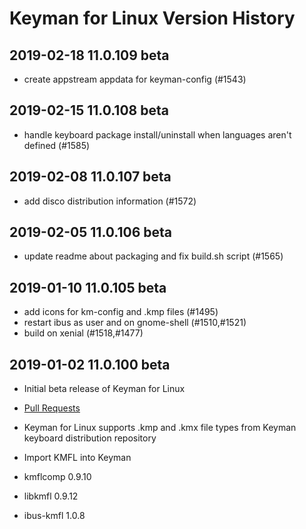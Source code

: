 # Keyman for Linux Version History

## 2019-02-18 11.0.109 beta
* create appstream appdata for keyman-config (#1543)

## 2019-02-15 11.0.108 beta
* handle keyboard package install/uninstall when languages aren't defined (#1585)

## 2019-02-08 11.0.107 beta
* add disco distribution information (#1572)

## 2019-02-05 11.0.106 beta
* update readme about packaging and fix build.sh script (#1565)

## 2019-01-10 11.0.105 beta
* add icons for km-config and .kmp files (#1495)
* restart ibus as user and on gnome-shell (#1510,#1521)
* build on xenial (#1518,#1477)

## 2019-01-02 11.0.100 beta
* Initial beta release of Keyman for Linux
* [Pull Requests](https://github.com/keymanapp/keyman/pulls?utf8=%E2%9C%93&q=is%3Apr+merged%3A2018-07-01..2019-01-01+label%3Alinux+-label%3Acherry-pick+-label%3Astable)

* Keyman for Linux supports .kmp and .kmx file types from Keyman keyboard distribution repository

* Import KMFL into Keyman
* kmflcomp 0.9.10
* libkmfl 0.9.12
* ibus-kmfl 1.0.8
